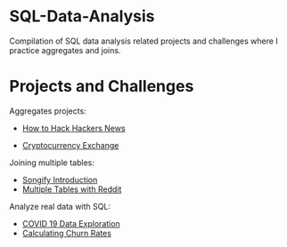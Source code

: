 # SQL-Data-Analysis
Compilation of SQL data analysis related projects and challenges where I practice aggregates and joins.

# Projects and Challenges 

Aggregates projects: 
* [How to Hack Hackers News](https://github.com/minivia/SQL-Data-Analysis/tree/main/Aggregates%20Projects/How%20to%20Hack%20Hackers%20News)
- [Cryptocurrency Exchange](https://github.com/minivia/SQL-Data-Analysis/tree/main/Aggregates%20Projects/Cryptocurrency%20Exchange)

Joining multiple tables: 
- [Songify Introduction](https://github.com/minivia/SQL-Data-Analysis/tree/main/Joining%20Multiple%20Tables/Songify)
- [Multiple Tables with Reddit](https://github.com/minivia/SQL-Data-Analysis/tree/main/Joining%20Multiple%20Tables/Reddit)

Analyze real data with SQL: 
- [COVID 19 Data Exploration](https://github.com/minivia/SQL-Data-Analysis/tree/main/Analyzing%20Real%20Data/COVID%2019%20Data%20Exploration)
- [Calculating Churn Rates](https://github.com/minivia/SQL-Data-Analysis/tree/main/Analyzing%20Real%20Data/Calculating%20Churn%20Rates)

